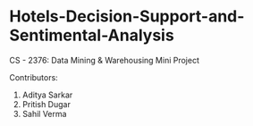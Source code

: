 # Hotels-Decision-Support-and-Sentimental-Analysis
CS - 2376: Data Mining &amp; Warehousing Mini Project

Contributors:
1. Aditya Sarkar
2. Pritish Dugar
3. Sahil Verma

